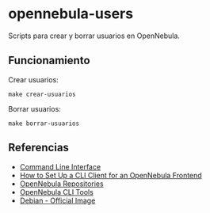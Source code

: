 # opennebula-users

Scripts para crear y borrar usuarios en OpenNebula.

## Funcionamiento

Crear usuarios:

```shell
make crear-usuarios
```

Borrar usuarios:

```shell
make borrar-usuarios
```

## Referencias

- [Command Line Interface](https://docs.opennebula.io/6.6/management_and_operations/references/cli.html)
- [How to Set Up a CLI Client for an OpenNebula Frontend](https://support.opennebula.pro/hc/en-us/articles/360042509712-How-to-Set-Up-a-CLI-Client-for-an-OpenNebula-Frontend)
- [OpenNebula Repositories](https://docs.opennebula.io/6.6/installation_and_configuration/frontend_installation/opennebula_repository_configuration.html#community-edition)
- [OpenNebula CLI Tools](https://github.com/tinova/one-tools)
- [Debian - Official Image](https://hub.docker.com/_/debian)
